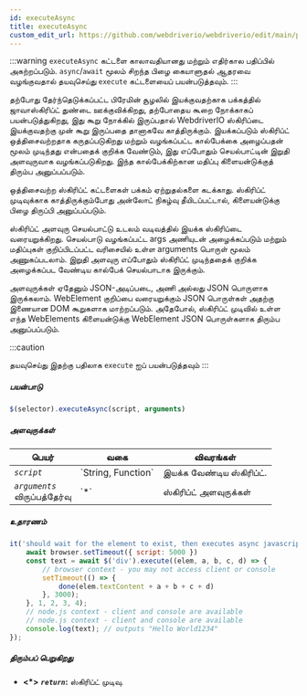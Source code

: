 ```yaml
---
id: executeAsync
title: executeAsync
custom_edit_url: https://github.com/webdriverio/webdriverio/edit/main/packages/webdriverio/src/commands/element/executeAsync.ts
---
```


:::warning
`executeAsync` கட்டளை காலாவதியானது மற்றும் எதிர்கால பதிப்பில் அகற்றப்படும்.
`async`/`await` மூலம் சிறந்த பிழை கையாளுதல் ஆதரவை வழங்குவதால் தயவுசெய்து `execute` கட்டளையைப் பயன்படுத்தவும்.
:::

தற்போது தேர்ந்தெடுக்கப்பட்ட பிரேமின் சூழலில் இயக்குவதற்காக பக்கத்தில் ஜாவாஸ்கிரிப்ட் துண்டை ஊக்குவிக்கிறது,
தற்போதைய கூறை நோக்காகப் பயன்படுத்துகிறது, இது கூறு நோக்கில் இருப்பதால் WebdriverIO ஸ்கிரிப்டை இயக்குவதற்கு முன் 
கூறு இருப்பதை தானாகவே காத்திருக்கும்.
இயக்கப்படும் ஸ்கிரிப்ட் ஒத்திசைவற்றதாக கருதப்படுகிறது மற்றும் வழங்கப்பட்ட கால்பேக்கை அழைப்பதன் மூலம் முடிந்தது என்பதைக் குறிக்க வேண்டும், 
இது எப்போதும் செயல்பாட்டின் இறுதி அளவுருவாக வழங்கப்படுகிறது. இந்த கால்பேக்கிற்கான மதிப்பு 
கிளையன்டுக்குத் திரும்ப அனுப்பப்படும்.

ஒத்திசைவற்ற ஸ்கிரிப்ட் கட்டளைகள் பக்கம் ஏற்றுதல்களை கடக்காது. ஸ்கிரிப்ட் முடிவுக்காக காத்திருக்கும்போது அன்லோட் நிகழ்வு தீயிடப்பட்டால், 
கிளையன்டுக்கு பிழை திருப்பி அனுப்பப்படும்.

ஸ்கிரிப்ட் அளவுரு செயல்பாட்டு உடலம் வடிவத்தில் இயக்க ஸ்கிரிப்டை வரையறுக்கிறது. செயல்பாடு வழங்கப்பட்ட 
args அணியுடன் அழைக்கப்படும் மற்றும் மதிப்புகள் குறிப்பிடப்பட்ட வரிசையில் உள்ள arguments பொருள் மூலம் அணுகப்படலாம். 
இறுதி அளவுரு எப்போதும் ஸ்கிரிப்ட் முடிந்ததைக் குறிக்க அழைக்கப்பட வேண்டிய கால்பேக் செயல்பாடாக இருக்கும்.

அளவுருக்கள் ஏதேனும் JSON-அடிப்படை, அணி அல்லது JSON பொருளாக இருக்கலாம். WebElement குறிப்பை வரையறுக்கும் JSON பொருள்கள் 
அதற்கு இணையான DOM கூறுகளாக மாற்றப்படும். அதேபோல், ஸ்கிரிப்ட் முடிவில் உள்ள எந்த WebElements கிளையன்டுக்கு WebElement JSON பொருள்களாக 
திரும்ப அனுப்பப்படும்.

:::caution

தயவுசெய்து இதற்கு பதிலாக `execute` ஐப் பயன்படுத்தவும்
:::

##### பயன்பாடு

```js
$(selector).executeAsync(script, arguments)
```

##### அளவுருக்கள்

<table>
  <thead>
    <tr>
      <th>பெயர்</th><th>வகை</th><th>விவரங்கள்</th>
    </tr>
  </thead>
  <tbody>
    <tr>
      <td><code><var>script</var></code></td>
      <td>`String, Function`</td>
      <td>இயக்க வேண்டிய ஸ்கிரிப்ட்.</td>
    </tr>
    <tr>
      <td><code><var>arguments</var></code><br /><span className="label labelWarning">விருப்பத்தேர்வு</span></td>
      <td>`*`</td>
      <td>ஸ்கிரிப்ட் அளவுருக்கள்</td>
    </tr>
  </tbody>
</table>

##### உதாரணம்

```js title="executeAsync.js"
it('should wait for the element to exist, then executes async javascript on the page with the element as first argument', async () => {
    await browser.setTimeout({ script: 5000 })
    const text = await $('div').execute((elem, a, b, c, d) => {
        // browser context - you may not access client or console
        setTimeout(() => {
            done(elem.textContent + a + b + c + d)
        }, 3000);
    }, 1, 2, 3, 4);
    // node.js context - client and console are available
    // node.js context - client and console are available
    console.log(text); // outputs "Hello World1234"
});
```

##### திரும்பப் பெறுகிறது

- **&lt;*&gt;**
            **<code><var>return</var></code>:**              ஸ்கிரிப்ட் முடிவு.